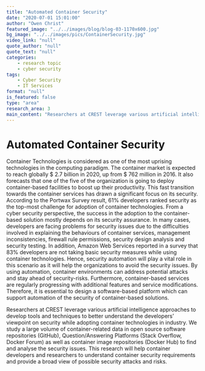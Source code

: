 ```yaml
---
title: "Automated Container Security"
date: "2020-07-01 15:01:00"
author: "Owen Christ"
featured_image: "../../images/blog/blog-03-1170x600.jpg"
bg_image: "../../images/pics/ContainerSecurity.jpg"
video_link: "null"
quote_author: "null"
quote_text: "null"
categories: 
    - research topic
    - cyber security
tags: 
    - Cyber Security
    - IT Services
format: "null"
is_featured: false
type: "area"
research_area: 3
main_content: "Researchers at CREST leverage various artificial intelligence approaches to develop tools and techniques to better understand the developers’ viewpoint on security while adopting container technologies in industry. We study a large volume of container-related data in open source software repositories (GitHub), Question/Answering Platforms (Stack Overflow, Docker Forum)  as well as container image repositories (Docker Hub) to find and analyse the security issues."
---
```



# Automated Container Security

Container Technologies is considered as one of the most uprising technologies in the computing paradigm. The container market is expected to reach globally $ 2.7 billion in 2020, up from $ 762 million in 2016. It also forecasts that one of the five of the organization is going to deploy container-based facilities to boost up their productivity. This fast transition towards the container services has drawn a significant focus on its security. According to the Portwax Survey result, 61% developers ranked security as the top-most challenge for adoption of container technologies. From a cyber security perspective, the success in the adoption to the container-based solution mostly depends on its security assurance. In many cases, developers are facing problems for security issues due to the difficulties involved in explaining the behaviours of container services, management inconsistencies, firewall rule permissions, security design analysis and security testing. In addition, Amazon Web Services reported in a survey that 83% developers are not taking basic security measures while using container technologies. Hence, security automation will play a vital role in this scenario as it will help the organizations to avoid the security issues. By using automation, container environments can address potential attacks and stay ahead of security-risks. Furthermore, container-based services are regularly progressing with additional features and service modifications. Therefore, it is essential to design a software-based platform which can support automation of the security of container-based solutions.

Researchers at CREST leverage various artificial intelligence approaches to develop tools and techniques to better understand the developers’ viewpoint on security while adopting container technologies in industry. We study a large volume of container-related data in open source software repositories (GitHub), Question/Answering Platforms (Stack Overflow, Docker Forum)  as well as container image repositories (Docker Hub) to find and analyse the security issues. This research will help container developers and researchers to understand container security requirements and provide a broad view of possible security attacks and risks.
